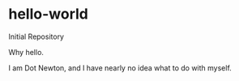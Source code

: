 # hello-world
Initial Repository

Why hello.

I am Dot Newton, and I have nearly no idea what to do with myself.
